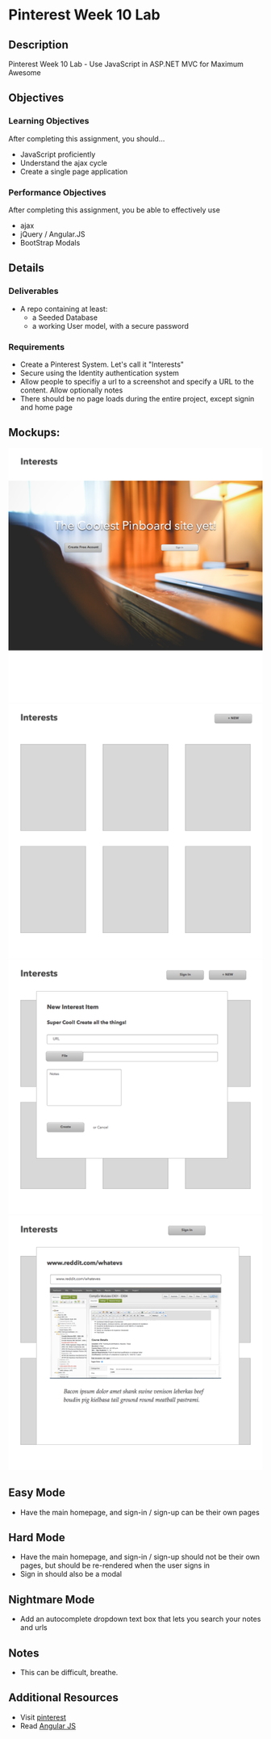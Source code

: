 # Pinterest Week 10 Lab

## Description
Pinterest Week 10 Lab - Use JavaScript in ASP.NET MVC for Maximum Awesome


## Objectives

### Learning Objectives

After completing this assignment, you should…

* JavaScript proficiently
* Understand the ajax cycle
* Create a single page application


### Performance Objectives

After completing this assignment, you be able to effectively use

* ajax
* jQuery / Angular.JS
* BootStrap Modals



## Details

### Deliverables

* A repo containing at least:
  * a Seeded Database
  * a working User model, with a secure password

### Requirements

* Create a Pinterest System. Let's call it "Interests"
* Secure using the Identity authentication system
* Allow people to specifiy a url to a screenshot and specify a URL to the content. Allow optionally notes
* There should be no page loads during the entire project, except signin and
  home page

Mockups:
--------

![home](home.png)
![list](list-interests.png)
![new](new-interest.png)
![detail](detail.png)


## Easy Mode

* Have the main homepage, and sign-in / sign-up can be their own pages
            
## Hard Mode

* Have the main homepage, and sign-in / sign-up should not be their own pages,
  but should be re-rendered when the user signs in
* Sign in should also be a modal
            
## Nightmare Mode

* Add an autocomplete dropdown text box that lets you search your notes and urls


## Notes

* This can be difficult, breathe. 

## Additional Resources

* Visit [pinterest](https://www.pinterest.com/)
* Read [Angular JS](https://angularjs.org/)
